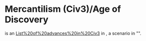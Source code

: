 # Mercantilism (Civ3)/Age of Discovery

 is an [List%20of%20advances%20in%20Civ3](advance) in , a scenario in "".